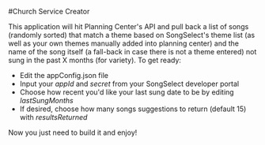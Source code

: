 #Church Service Creator

This application will hit Planning Center's API and pull back a list of songs (randomly sorted) that match a theme based on SongSelect's theme list (as well as your own themes manually added into planning center) and the name of the song itself (a fall-back in case there is not a theme entered) not sung in the past X months (for variety). To get ready:
 - Edit the appConfig.json file
 - Input your _appId_ and _secret_ from your SongSelect developer portal
 - Choose how recent you'd like your last sung date to be by editing _lastSungMonths_
 - If desired, choose how many songs suggestions to return (default 15) with _resultsReturned_
 
Now you just need to build it and enjoy!